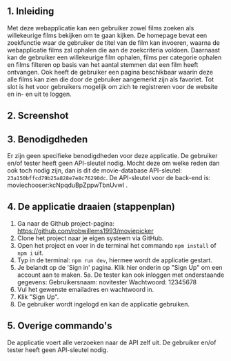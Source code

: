 ## 1. Inleiding

Met deze webapplicatie kan een gebruiker zowel films zoeken als willekeurige films bekijken om te gaan kijken. De homepage bevat een zoekfunctie waar de gebruiker de titel van de film kan invoeren, waarna de webapplicatie films zal ophalen die aan de zoekcriteria voldoen. Daarnaast kan de gebruiker een willekeurige film ophalen, films per categorie ophalen en films filteren op basis van het aantal stemmen dat een film heeft ontvangen. Ook heeft de gebruiker een pagina beschikbaar waarin deze alle films kan zien die door de gebruiker aangemerkt zijn als favoriet. Tot slot is het voor gebruikers mogelijk om zich te registreren voor de website en in- en uit te loggen.

## 2. Screenshot

## 3. Benodigdheden

Er zijn geen specifieke benodigdheden voor deze applicatie. De gebruiker en/of tester heeft geen API-sleutel nodig. Mocht deze om welke reden dan ook toch nodig zijn, dan is dit de movie-database API-sleutel: `23a150bffcd79b25a828e7e8c76290dc`. De API-sleutel voor de back-end is: moviechooser:kcNpqduBpZppwTbnUvwI .

## 4. De applicatie draaien (stappenplan)

1. Ga naar de Github project-pagina: https://github.com/robwillems1993/moviepicker
2. Clone het project naar je eigen systeem via GitHub.
3. Open het project en voer in de terminal het commando `npm install` of `npm i` uit.
4. Typ in de terminal: `npm run dev`, hiermee wordt de applicatie gestart.
5. Je belandt op de 'Sign in' pagina. Klik hier onderin op "Sign Up" om een account aan te maken.
   5a. De tester kan ook inloggen met onderstaande gegevens:
   Gebruikersnaam: novitester
   Wachtwoord: 12345678
6. Vul het gewenste emailadres en wachtwoord in.
7. Klik "Sign Up".
8. De gebruiker wordt ingelogd en kan de applicatie gebruiken.

## 5. Overige commando's

De applicatie voert alle verzoeken naar de API zelf uit. De gebruiker en/of tester heeft geen API-sleutel nodig.